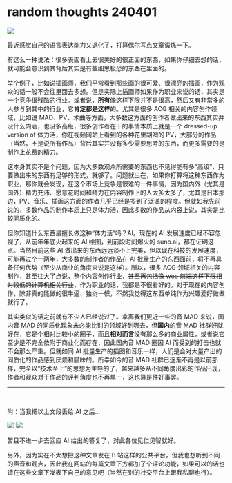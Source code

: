 # random thoughts 240401

![](https://img.wzq02.top/upl/b0780a981efe06694866c5a5913a3a49.png)

最近感觉自己的语言表达能力又退化了，打算偶尔写点文章锻炼一下。

有这么一种说法：很多表面看上去很美好的很正面的东西，如果你仔细去想的话，就可能会意识到其背后其实是有些细思极恐的东西在里面的。

举个例子，比如说插画师，我们平常看到那些画的很可爱、很漂亮的插画，作为观众的话一般不会往里面去多想。但是实际上插画师如果作为职业来说的话，其实是一个竞争很残酷的行业。或者说，**所有**像这样下限并不是很高，然后又有非常多的人参与到其中的行业，它**肯定都是这样**的。尤其是很多 ACG 相关的内容创作领域，比如说 MAD、PV、术曲等方面，大多数这方面的创作者做出来的东西其实并没什么内涵，也没多高级，很多创作者在干的事情本质上就是一个 dressed-up version of 体力活，你在视频网站上看到的各种花里胡哨的 PV，大部分的作品（当然，不是说所有作品）背后其实并没有多少需要思考的东西，而更多需要的是制作上花费的精力。

这本身其实不是个问题，因为大多数观众所需要的东西也不见得能有多“高级”，只要做出来的东西有足够的形式，就够了。问题就出在，如果你打算将这种东西作为职业，那你就会发现，在这个市场上竞争是很难的一件事情，因为国内外（尤其是国外）精力充沛、愿意花时间和精力在内容制作上的人太多太多了，尤其是日本那边，PV、音乐、插画这方面的作者几乎已经是多到了泛滥的程度。但就如我先前说的，多数作品的制作本质上只是体力活，因此多数的作品从内容上说，其实是比较同质化的。

但你知道什么东西最擅长做这种“体力活”吗？AI。现在的 AI 发展速度已经不容忽视了，从前年年底火起来的 AI 绘图，到前段时间爆火的 suno.ai，都在证明这点。当然目前这些 AI 做出来的东西远远谈不上完美，但以现在科技的发展速度，可能再过个一两年，大多数的制作者的作品在 AI 批量生产的东西面前，将不再具备任何优势（至少从商业的角度来说是这样）。所以，很多 ACG 领域相关的内容制作，甚至往大了点说，整个内容创作行业，~~甚至再包括像 web 前端这样下限相对较低的计算机相关行业~~，作为职业的话，我都是不很看好的。对于现在的内容创作，除非真的能做的很牛逼、独树一帜，不然我觉得这东西单纯作为兴趣爱好做做就行了。

其实类似的话之前就有不少人已经说过了。拿离我们更近一些的音 MAD 来说，国内音 MAD 的同质化现象未必能比别的领域好到哪去，但**国内**的音 MAD 社群好就好在，它是个相对比较小的圈子，而且**相对而言**没有那么多的商业属性，或者说它至少是不完全依附于商业化而存在，因此国内音 MAD 圈因 AI 而受到的打击也就不会那么严重。但就如同 AI 批量生产的插图和音乐一样，人们是会对大量产出的同质化的作品感到厌烦和腻味的。所幸如今的音 MAD 社群已逐渐不再是以前那样，完全以“技术至上”的思想为主导的了，越来越多从不同角度出彩的作品出现，作者和观众对于作品的评判角度也不再单一，这也算是件好事罢。

---
<br>

附：当我把以上文段丢给 AI 之后...

![](https://img.wzq02.top/upl/d0a880ef5582d18610755a241e013052.png)
![](https://img.wzq02.top/upl/4480241040740b75b744bf965d468faa.png)

暂且不进一步去回应 AI 给出的答复了，对此各位见仁见智就好。

另外，因为实在不太想把这种文章发在 B 站这样的公共平台，但我也想听到不同的声音和观点，因此我在网站的每篇文章下方都加了个评论功能，如果可以的话也请在这些文章下发表下自己的意见吧（当然在别的社交平台上跟我私聊也行）。